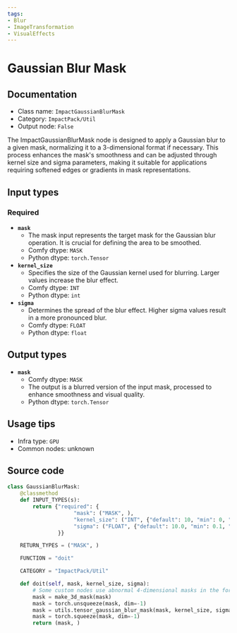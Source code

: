 ```yaml
---
tags:
- Blur
- ImageTransformation
- VisualEffects
---
```


# Gaussian Blur Mask
## Documentation
- Class name: `ImpactGaussianBlurMask`
- Category: `ImpactPack/Util`
- Output node: `False`

The ImpactGaussianBlurMask node is designed to apply a Gaussian blur to a given mask, normalizing it to a 3-dimensional format if necessary. This process enhances the mask's smoothness and can be adjusted through kernel size and sigma parameters, making it suitable for applications requiring softened edges or gradients in mask representations.
## Input types
### Required
- **`mask`**
    - The mask input represents the target mask for the Gaussian blur operation. It is crucial for defining the area to be smoothed.
    - Comfy dtype: `MASK`
    - Python dtype: `torch.Tensor`
- **`kernel_size`**
    - Specifies the size of the Gaussian kernel used for blurring. Larger values increase the blur effect.
    - Comfy dtype: `INT`
    - Python dtype: `int`
- **`sigma`**
    - Determines the spread of the blur effect. Higher sigma values result in a more pronounced blur.
    - Comfy dtype: `FLOAT`
    - Python dtype: `float`
## Output types
- **`mask`**
    - Comfy dtype: `MASK`
    - The output is a blurred version of the input mask, processed to enhance smoothness and visual quality.
    - Python dtype: `torch.Tensor`
## Usage tips
- Infra type: `GPU`
- Common nodes: unknown


## Source code
```python
class GaussianBlurMask:
    @classmethod
    def INPUT_TYPES(s):
        return {"required": {
                     "mask": ("MASK", ),
                     "kernel_size": ("INT", {"default": 10, "min": 0, "max": 100, "step": 1}),
                     "sigma": ("FLOAT", {"default": 10.0, "min": 0.1, "max": 100.0, "step": 0.1}),
                }}

    RETURN_TYPES = ("MASK", )

    FUNCTION = "doit"

    CATEGORY = "ImpactPack/Util"

    def doit(self, mask, kernel_size, sigma):
        # Some custom nodes use abnormal 4-dimensional masks in the format of b, c, h, w. In the impact pack, internal 4-dimensional masks are required in the format of b, h, w, c. Therefore, normalization is performed using the normal mask format, which is 3-dimensional, before proceeding with the operation.
        mask = make_3d_mask(mask)
        mask = torch.unsqueeze(mask, dim=-1)
        mask = utils.tensor_gaussian_blur_mask(mask, kernel_size, sigma)
        mask = torch.squeeze(mask, dim=-1)
        return (mask, )

```
